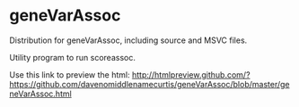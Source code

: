 # geneVarAssoc
Distribution for geneVarAssoc, including source and MSVC files.

Utility program to run scoreassoc.

Use this link to preview the html:
http://htmlpreview.github.com/?https://github.com/davenomiddlenamecurtis/geneVarAssoc/blob/master/geneVarAssoc.html
